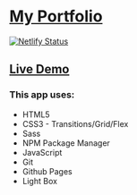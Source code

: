 # [My Portfolio](https://khairul-abdi.github.io/portfolio 'Click To View')

[![Netlify Status](https://api.netlify.com/api/v1/badges/964250dd-bb9e-4a5d-96a2-fe1b15c46d32/deploy-status)](https://khairul-abdi.netlify.com/)

## [Live Demo](https://khairul-abdi.netlify.com/)

### This app uses:

- HTML5
- CSS3 - Transitions/Grid/Flex
- Sass
- NPM Package Manager
- JavaScript
- Git
- Github Pages
- Light Box
